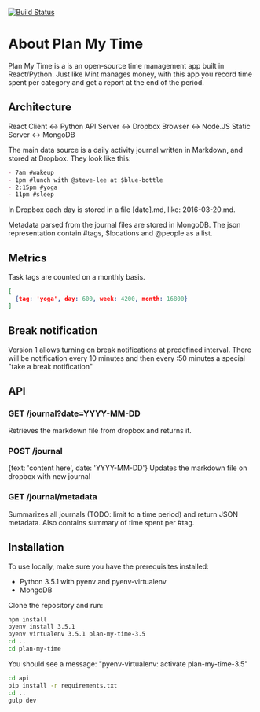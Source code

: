 [![Build Status](https://travis-ci.org/mb-dev/plan-my-time.svg?branch=master)](https://travis-ci.org/mb-dev/plan-my-time/)

# About Plan My Time
Plan My Time is a is an open-source time management app built in React/Python. Just like Mint manages money, with this app you record time spent per category and get a report at the end of the period.

## Architecture

React Client <-> Python API Server       <-> Dropbox
Browser      <-> Node.JS Static Server   <-> MongoDB

The main data source is a daily activity journal written in Markdown, and stored at Dropbox. They look like this:
```markdown
- 7am #wakeup
- 1pm #lunch with @steve-lee at $blue-bottle
- 2:15pm #yoga
- 11pm #sleep
```
In Dropbox each day is stored in a file [date].md, like: 2016-03-20.md. 

Metadata parsed from the journal files are stored in MongoDB. The json representation contain #tags, $locations and @people as a list.

## Metrics
Task tags are counted on a monthly basis.
```json
[
  {tag: 'yoga', day: 600, week: 4200, month: 16800}
]
```

## Break notification
Version 1 allows turning on break notifications at predefined interval. There will be notification every 10 minutes and then every :50 minutes a special "take a break notification"

## API

### GET /journal?date=YYYY-MM-DD
Retrieves the markdown file from dropbox and returns it.

### POST /journal
{text: 'content here', date: 'YYYY-MM-DD'}
Updates the markdown file on dropbox with new journal

### GET /journal/metadata
Summarizes all journals (TODO: limit to a time period) and return JSON metadata. Also contains summary of time spent per #tag.

## Installation
To use locally, make sure you have the prerequisites installed:
- Python 3.5.1 with pyenv and pyenv-virtualenv
- MongoDB

Clone the repository and run:
```bash
npm install
pyenv install 3.5.1
pyenv virtualenv 3.5.1 plan-my-time-3.5
cd ..
cd plan-my-time
```
You should see a message: "pyenv-virtualenv: activate plan-my-time-3.5"
```bash
cd api
pip install -r requirements.txt
cd ..
gulp dev
```
